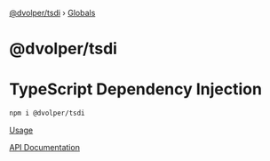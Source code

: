[@dvolper/tsdi](README.md) › [Globals](globals.md)

# @dvolper/tsdi

# TypeScript Dependency Injection

```bash
npm i @dvolper/tsdi
```

[Usage](https://github.com/DavidVollmers/typescript-dependency-injection/tree/master/README.md)

[API Documentation](https://github.com/DavidVollmers/typescript-dependency-injection/tree/master/packages/tsdi/docs/globals.md)
